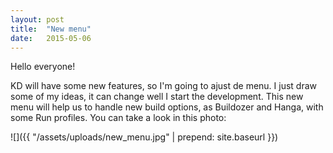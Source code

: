 ```yaml
---
layout: post
title:  "New menu"
date:   2015-05-06
---
```


Hello everyone!

KD will have some new features, so I'm going to ajust de menu. I just draw some of my ideas, it can change well I start the development. 
This new menu will help us to handle new build options, as Buildozer and Hanga, with some Run profiles. 
You can take a look in this photo:

![]({{ "/assets/uploads/new_menu.jpg" | prepend: site.baseurl }})